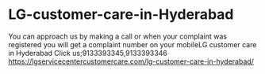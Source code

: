 # LG-customer-care-in-Hyderabad
You can approach us by making a call or when your complaint was registered you will get a complaint number on your mobileLG customer care in Hyderabad Click us;9133393345,9133393346   https://lgservicecentercustomercare.com/lg-customer-care-in-hyderabad/
